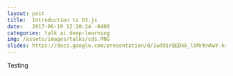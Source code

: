 ```yaml
---
layout: post
title:  Introduction to D3.js
date:   2017-06-19 12:20:24 -0400
categories: talk ai deep-learning
img: /assets/images/talks/cds.PNG
slides: https://docs.google.com/presentation/d/1wdU1rQEDkk_lVMrKnAwY-krOWKDZDmPrdFGIyFuyPy0/edit?usp=sharing
---
```


Testing
